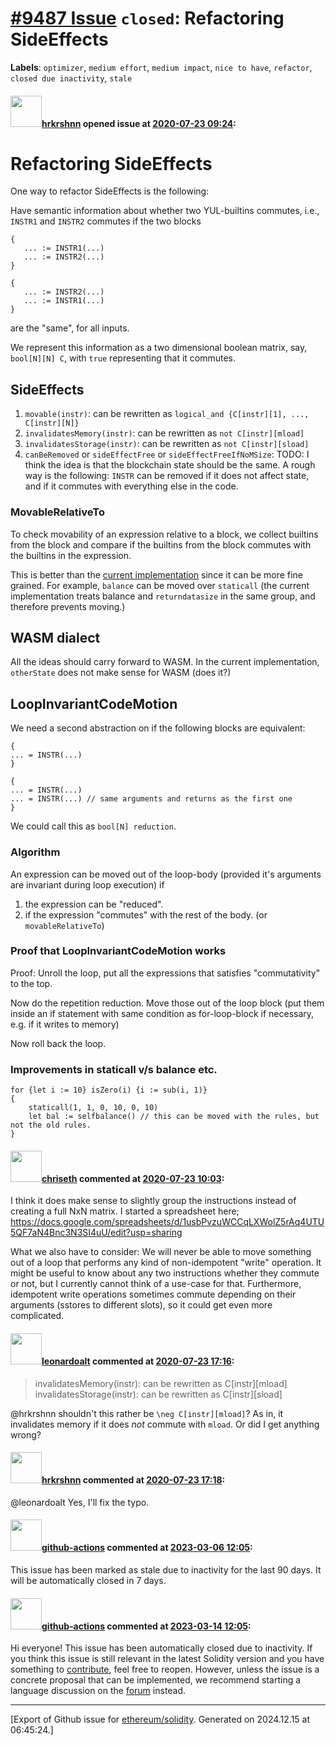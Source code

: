 # [\#9487 Issue](https://github.com/ethereum/solidity/issues/9487) `closed`: Refactoring SideEffects
**Labels**: `optimizer`, `medium effort`, `medium impact`, `nice to have`, `refactor`, `closed due inactivity`, `stale`


#### <img src="https://avatars.githubusercontent.com/u/13174375?u=52d702cb6bec53b561afa293cf9cd53ef7a63924&v=4" width="50">[hrkrshnn](https://github.com/hrkrshnn) opened issue at [2020-07-23 09:24](https://github.com/ethereum/solidity/issues/9487):

# Refactoring SideEffects

One way to refactor SideEffects is the following:

Have semantic information about whether two YUL-builtins commutes, i.e., `INSTR1` and
`INSTR2` commutes if the two blocks

    {
       ... := INSTR1(...)
       ... := INSTR2(...)
    }

    {
       ... := INSTR2(...)
       ... := INSTR1(...)
    }

are the "same", for all inputs.

We represent this information as a two dimensional boolean matrix, say, `bool[N][N] C`,
with `true` representing that it commutes.


<a id="org1279c8a"></a>

## SideEffects

1.  `movable(instr)`: can be rewritten as `logical_and {C[instr][1], ..., C[instr][N]}`
2.  `invalidatesMemory(instr)`: can be rewritten as `not C[instr][mload]`
3.  `invalidatesStorage(instr)`: can be rewritten as `not C[instr][sload]`
4.  `canBeRemoved` or `sideEffectFree` or `sideEffectFreeIfNoMSize`: TODO: I think the idea
    is that the blockchain state should be the same. A rough way is the following: `INSTR`
    can be removed if it does not affect state, and if it commutes with everything else in
    the code.


<a id="org8f4e53f"></a>

### MovableRelativeTo

To check movability of an expression relative to a block, we collect builtins from the
block and compare if the builtins from the block commutes with the builtins in the
expression.

This is better than the [current implementation](https://github.com/ethereum/solidity/pull/9283) since it can be more fine grained. For
example, `balance` can be moved over `staticall` (the current implementation treats
balance and `returndatasize` in the same group, and therefore prevents moving.)


<a id="orgcd0aefe"></a>

## WASM dialect

All the ideas should carry forward to WASM. In the current implementation, `otherState`
does not make sense for WASM (does it?)


<a id="org7eb9133"></a>

## LoopInvariantCodeMotion

We need a second abstraction on if the following blocks are equivalent:

    {
    ... = INSTR(...)
    }

    {
    ... = INSTR(...)
    ... = INSTR(...) // same arguments and returns as the first one
    }

We could call this as `bool[N] reduction`.


<a id="orgfa6984f"></a>

### Algorithm

An expression can be moved out of the loop-body (provided it's arguments are invariant
during loop execution) if

1.  the expression can be "reduced".
2.  if the expression "commutes" with the rest of the body. (or `movableRelativeTo`)


<a id="org3c1870d"></a>

### Proof that LoopInvariantCodeMotion works

Proof: Unroll the loop, put all the expressions that satisfies "commutativity" to the top.

Now do the repetition reduction. Move those out of the loop block (put them inside an if
statement with same condition as for-loop-block if necessary, e.g. if it writes to memory)

Now roll back the loop.


<a id="orge5951dd"></a>

### Improvements in staticall v/s balance etc.

    for {let i := 10} isZero(i) {i := sub(i, 1)}
    {
    	staticall(1, 1, 0, 10, 0, 10)
    	let bal := selfbalance() // this can be moved with the rules, but not the old rules.
    }



#### <img src="https://avatars.githubusercontent.com/u/9073706?v=4" width="50">[chriseth](https://github.com/chriseth) commented at [2020-07-23 10:03](https://github.com/ethereum/solidity/issues/9487#issuecomment-662922731):

I think it does make sense to slightly group the instructions instead of creating a full NxN matrix. I started a spreadsheet here; 
https://docs.google.com/spreadsheets/d/1usbPvzuWCCqLXWolZ5rAq4UTU5QF7aN4Bnc3N3SI4uU/edit?usp=sharing

What we also have to consider: We will never be able to move something out of a loop that performs any kind of non-idempotent "write" operation. It might be useful to know about any two instructions whether they commute or not, but I currently cannot think of a use-case for that. Furthermore, idempotent write operations sometimes commute depending on their arguments (sstores to different slots), so it could get even more complicated.

#### <img src="https://avatars.githubusercontent.com/u/504195?u=ce2facd14af9fd474ebff49f0d44891f56f7500f&v=4" width="50">[leonardoalt](https://github.com/leonardoalt) commented at [2020-07-23 17:16](https://github.com/ethereum/solidity/issues/9487#issuecomment-663128598):

> invalidatesMemory(instr): can be rewritten as C[instr][mload]
> invalidatesStorage(instr): can be rewritten as C[instr][sload]

@hrkrshnn shouldn't this rather be `\neg C[instr][mload]`?
As in, it invalidates memory if it does *not* commute with `mload`.
Or did I get anything wrong?

#### <img src="https://avatars.githubusercontent.com/u/13174375?u=52d702cb6bec53b561afa293cf9cd53ef7a63924&v=4" width="50">[hrkrshnn](https://github.com/hrkrshnn) commented at [2020-07-23 17:18](https://github.com/ethereum/solidity/issues/9487#issuecomment-663129583):

@leonardoalt Yes, I'll fix the typo.

#### <img src="https://avatars.githubusercontent.com/in/15368?v=4" width="50">[github-actions](https://github.com/apps/github-actions) commented at [2023-03-06 12:05](https://github.com/ethereum/solidity/issues/9487#issuecomment-1456013168):

This issue has been marked as stale due to inactivity for the last 90 days.
It will be automatically closed in 7 days.

#### <img src="https://avatars.githubusercontent.com/in/15368?v=4" width="50">[github-actions](https://github.com/apps/github-actions) commented at [2023-03-14 12:05](https://github.com/ethereum/solidity/issues/9487#issuecomment-1467977732):

Hi everyone! This issue has been automatically closed due to inactivity.
If you think this issue is still relevant in the latest Solidity version and you have something to [contribute](https://docs.soliditylang.org/en/latest/contributing.html), feel free to reopen.
However, unless the issue is a concrete proposal that can be implemented, we recommend starting a language discussion on the [forum](https://forum.soliditylang.org) instead.


-------------------------------------------------------------------------------



[Export of Github issue for [ethereum/solidity](https://github.com/ethereum/solidity). Generated on 2024.12.15 at 06:45:24.]
